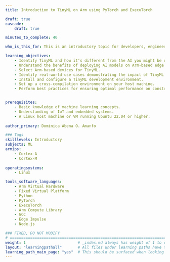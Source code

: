```yaml
---
title: Introduction to TinyML on Arm using PyTorch and ExecuTorch

draft: true
cascade:
    draft: true

minutes_to_complete: 40

who_is_this_for: This is an introductory topic for developers, engineers, and data scientists who are new to TinyML and interested in exploring its potential for edge AI. You will learn how to get started using PyTorch and ExecuTorch for TinyML. 

learning_objectives: 
    - Identify TinyML and how it's different from the AI you might be used to.
    - Understand the benefits of deploying AI models on Arm-based edge devices.
    - Select Arm-based devices for TinyML.
    - Identify real-world use cases demonstrating the impact of TinyML.
    - Install and configure a TinyML development environment.
    - Set up a cross-compilation environment on your host machine.
    - Perform best practices for ensuring optimal performance on constrained edge devices.


prerequisites:
    - Basic knowledge of machine learning concepts.
    - Understanding of IoT and embedded systems.
    - A Linux host machine or VM running Ubuntu 22.04 or higher.
 
author_primary: Dominica Abena O. Amanfo

### Tags
skilllevels: Introductory
subjects: ML
armips:
    - Cortex-A
    - Cortex-M
   
operatingsystems:
    - Linux

tools_software_languages:
    - Arm Virtual Hardware
    - Fixed Virtual Platform
    - Python
    - PyTorch
    - ExecuTorch
    - Arm Compute Library 
    - GCC
    - Edge Impulse
    - Node.js

### FIXED, DO NOT MODIFY
# ================================================================================
weight: 1                       # _index.md always has weight of 1 to order correctly
layout: "learningpathall"       # All files under learning paths have this same wrapper
learning_path_main_page: "yes"  # This should be surfaced when looking for related content. Only set for _index.md of learning path content.
---
```

